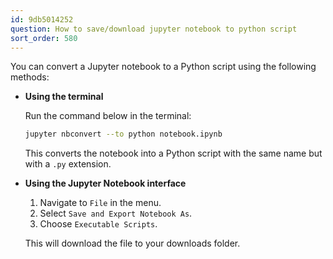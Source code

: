 ```yaml
---
id: 9db5014252
question: How to save/download jupyter notebook to python script
sort_order: 580
---
```


You can convert a Jupyter notebook to a Python script using the following methods:

- **Using the terminal**
  
  Run the command below in the terminal:

  ```bash
  jupyter nbconvert --to python notebook.ipynb
  ```
  
  This converts the notebook into a Python script with the same name but with a `.py` extension.
  
- **Using the Jupyter Notebook interface**
  
  1. Navigate to `File` in the menu.
  2. Select `Save and Export Notebook As`.
  3. Choose `Executable Scripts`.

  This will download the file to your downloads folder.